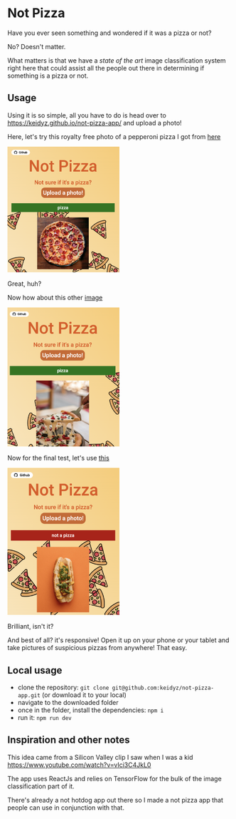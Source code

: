 # Not Pizza
Have you ever seen something and wondered if it was a pizza or not?

No? Doesn't matter. 

What matters is that we have a _state of the art_ image classification system right here that could assist all the people out there in determining if something is a pizza or not.

## Usage
Using it is so simple, all you have to do is head over to https://keidyz.github.io/not-pizza-app/ and upload a photo!

Here, let's try this royalty free photo of a pepperoni pizza I got from [here](https://unsplash.com/photos/_P76trHTWDE)

<img src="https://github.com/keidyz/not-pizza-app/blob/main/readme-images/image-a.png" width="50%">

Great, huh?

Now how about this other [image](https://unsplash.com/photos/UxRhrU8fPHQ)

<img src="https://github.com/keidyz/not-pizza-app/blob/main/readme-images/image-b.png" width="50%">

Now for the final test, let's use [this](https://unsplash.com/photos/MR329Bd-7sA)

<img src="https://github.com/keidyz/not-pizza-app/blob/main/readme-images/image-c.png" width="50%">

Brilliant, isn't it?

And best of all? it's responsive! Open it up on your phone or your tablet and take pictures of suspicious pizzas from anywhere! That easy.

## Local usage
- clone the repository: `git clone git@github.com:keidyz/not-pizza-app.git` (or download it to your local)
- navigate to the downloaded folder
- once in the folder, install the dependencies: `npm i`
- run it: `npm run dev`

## Inspiration and other notes
This idea came from a Silicon Valley clip I saw when I was a kid
https://www.youtube.com/watch?v=vIci3C4JkL0

The app uses ReactJs and relies on TensorFlow for the bulk of the image classification part of it.

There's already a not hotdog app out there so I made a not pizza app that people can use in conjunction with that.

